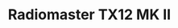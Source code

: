 ---
color: orange
category: Radios
group: Compact style
visible: true
order: 1
title: Radiomaster TX12 MK II
link: https://www.radiomasterrc.com/products/tx12-mark-ii-radio-controller?variant=44128450642151
img: /uploads/equipment/radio/radios-radiomaster-tx12-mk-ii.png
text: A successor to the older TX12, improving a lot of the key features. Better gimbals, and internal ELRS, while keeping the good bits like a full-size module bay and nice ergonomics for smaller hands, and an overall increase in the build quality
info: 
  - $99.99
  - CC2500<Protocol>
  - ELRS<Protocol>
  - Hall Gimbals
  - 100mW<Output Power (CC2500)>
  - 250mW<Output Power (ELRS)>
  - JR/Micro Modules
  - 412g
---